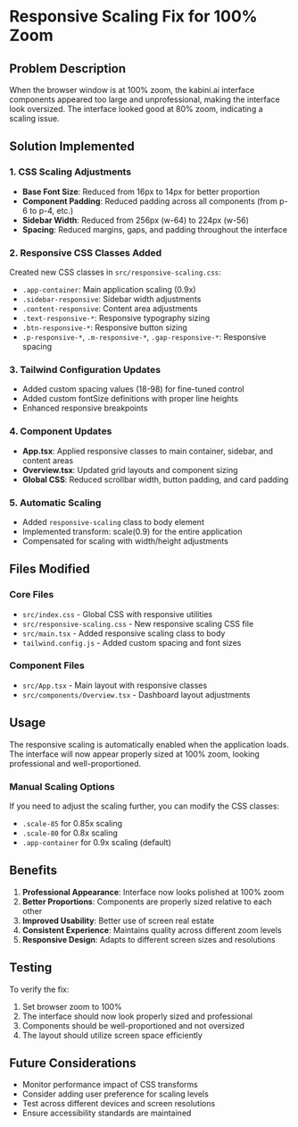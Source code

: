 # Responsive Scaling Fix for 100% Zoom

## Problem Description
When the browser window is at 100% zoom, the kabini.ai interface components appeared too large and unprofessional, making the interface look oversized. The interface looked good at 80% zoom, indicating a scaling issue.

## Solution Implemented

### 1. CSS Scaling Adjustments
- **Base Font Size**: Reduced from 16px to 14px for better proportion
- **Component Padding**: Reduced padding across all components (from p-6 to p-4, etc.)
- **Sidebar Width**: Reduced from 256px (w-64) to 224px (w-56)
- **Spacing**: Reduced margins, gaps, and padding throughout the interface

### 2. Responsive CSS Classes Added
Created new CSS classes in `src/responsive-scaling.css`:
- `.app-container`: Main application scaling (0.9x)
- `.sidebar-responsive`: Sidebar width adjustments
- `.content-responsive`: Content area adjustments
- `.text-responsive-*`: Responsive typography sizing
- `.btn-responsive-*`: Responsive button sizing
- `.p-responsive-*`, `.m-responsive-*`, `.gap-responsive-*`: Responsive spacing

### 3. Tailwind Configuration Updates
- Added custom spacing values (18-98) for fine-tuned control
- Added custom fontSize definitions with proper line heights
- Enhanced responsive breakpoints

### 4. Component Updates
- **App.tsx**: Applied responsive classes to main container, sidebar, and content areas
- **Overview.tsx**: Updated grid layouts and component sizing
- **Global CSS**: Reduced scrollbar width, button padding, and card padding

### 5. Automatic Scaling
- Added `responsive-scaling` class to body element
- Implemented transform: scale(0.9) for the entire application
- Compensated for scaling with width/height adjustments

## Files Modified

### Core Files
- `src/index.css` - Global CSS with responsive utilities
- `src/responsive-scaling.css` - New responsive scaling CSS file
- `src/main.tsx` - Added responsive scaling class to body
- `tailwind.config.js` - Added custom spacing and font sizes

### Component Files
- `src/App.tsx` - Main layout with responsive classes
- `src/components/Overview.tsx` - Dashboard layout adjustments

## Usage

The responsive scaling is automatically enabled when the application loads. The interface will now appear properly sized at 100% zoom, looking professional and well-proportioned.

### Manual Scaling Options
If you need to adjust the scaling further, you can modify the CSS classes:
- `.scale-85` for 0.85x scaling
- `.scale-80` for 0.8x scaling
- `.app-container` for 0.9x scaling (default)

## Benefits

1. **Professional Appearance**: Interface now looks polished at 100% zoom
2. **Better Proportions**: Components are properly sized relative to each other
3. **Improved Usability**: Better use of screen real estate
4. **Consistent Experience**: Maintains quality across different zoom levels
5. **Responsive Design**: Adapts to different screen sizes and resolutions

## Testing

To verify the fix:
1. Set browser zoom to 100%
2. The interface should now look properly sized and professional
3. Components should be well-proportioned and not oversized
4. The layout should utilize screen space efficiently

## Future Considerations

- Monitor performance impact of CSS transforms
- Consider adding user preference for scaling levels
- Test across different devices and screen resolutions
- Ensure accessibility standards are maintained

